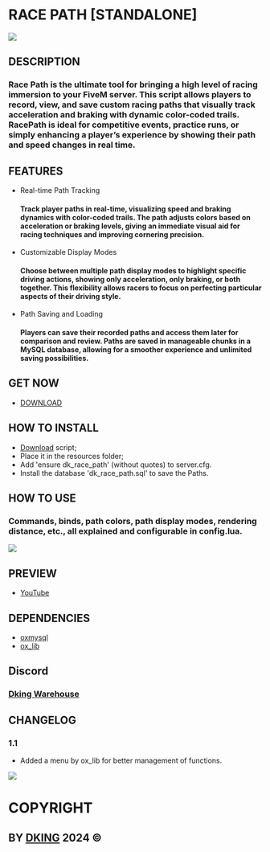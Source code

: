 # RACE PATH [STANDALONE]

![](https://cdn.discordapp.com/attachments/1295245827039563866/1315396921359208478/THUMB_1024.png?ex=67574258&is=6755f0d8&hm=a196657bc2bac50506c38cf9df3142ba95a7ddc3b2a19236d84a2f2a8adc45bb&)

## DESCRIPTION

### Race Path is the ultimate tool for bringing a high level of racing immersion to your FiveM server. This script allows players to record, view, and save custom racing paths that visually track acceleration and braking with dynamic color-coded trails. RacePath is ideal for competitive events, practice runs, or simply enhancing a player’s experience by showing their path and speed changes in real time.

## FEATURES

* Real-time Path Tracking
    #### Track player paths in real-time, visualizing speed and braking dynamics with color-coded trails. The path adjusts colors based on acceleration or braking levels, giving an immediate visual aid for racing techniques and improving cornering precision.
* Customizable Display Modes
    #### Choose between multiple path display modes to highlight specific driving actions, showing only acceleration, only braking, or both together. This flexibility allows racers to focus on perfecting particular aspects of their driving style.
* Path Saving and Loading
    #### Players can save their recorded paths and access them later for comparison and review. Paths are saved in manageable chunks in a MySQL database, allowing for a smoother experience and unlimited saving possibilities.

## GET NOW

* [DOWNLOAD](https://dking.tebex.io/package/6562199)

## HOW TO INSTALL

* [Download](https://keymaster.fivem.net/asset-grants) script;
* Place it in the resources folder;
* Add 'ensure dk_race_path' (without quotes) to server.cfg.
* Install the database 'dk_race_path.sql' to save the Paths.

## HOW TO USE

### Commands, binds, path colors, path display modes, rendering distance, etc., all explained and configurable in config.lua.
![](https://cdn.discordapp.com/attachments/1295245827039563866/1315397083934625833/config.png?ex=6757427f&is=6755f0ff&hm=440c77c725d864a1ae22075470cd7b7dab240d95ac47bc4767247b4fc5086840&)

## PREVIEW

* [YouTube](https://youtu.be/JfWrEjP3NXc)

## DEPENDENCIES

* [oxmysql](https://github.com/overextended/oxmysql)
* [ox_lib](https://github.com/overextended/ox_lib)

## Discord

### [Dking Warehouse](https://discord.gg/Rw6vjcXspG)

## CHANGELOG

### 1.1

* Added a menu by ox_lib for better management of functions.

![](https://cdn.discordapp.com/attachments/1295245827039563866/1315400385396998245/Menu.png?ex=67574592&is=6755f412&hm=4924a3ac4334c68311c54a83fc52704df4e7d67f19bab517ed5e6c57e166d710&)

# COPYRIGHT

## BY [DKING](https://github.com/Dking07) 2024 ©

